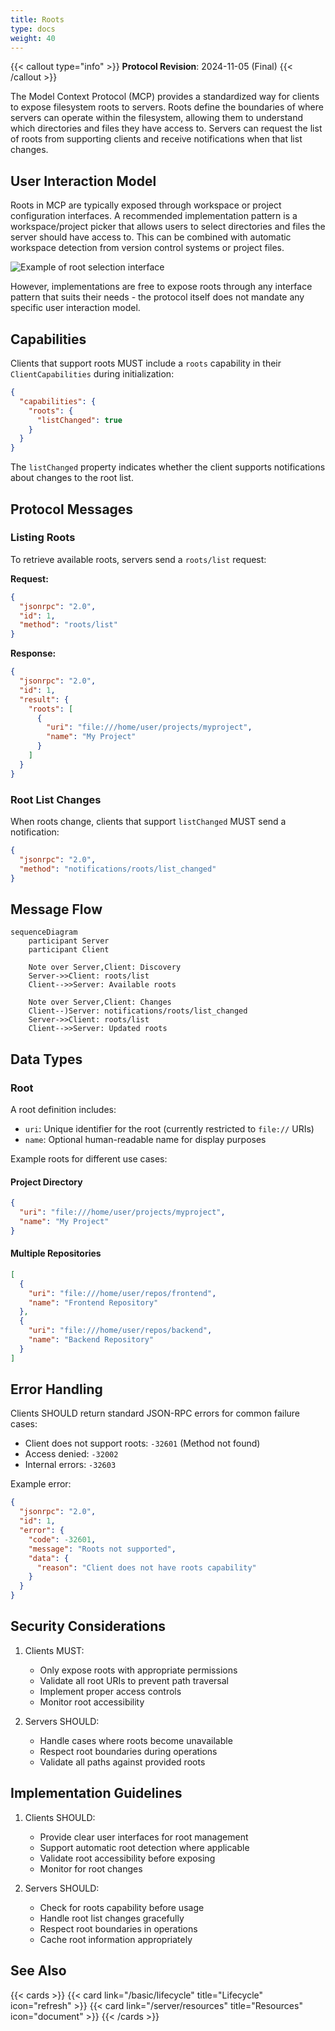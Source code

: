 ```yaml
---
title: Roots
type: docs
weight: 40
---
```


{{< callout type="info" >}}
**Protocol Revision**: 2024-11-05 (Final)
{{< /callout >}}

The Model Context Protocol (MCP) provides a standardized way for clients to expose filesystem roots to servers. Roots define the boundaries of where servers can operate within the filesystem, allowing them to understand which directories and files they have access to. Servers can request the list of roots from supporting clients and receive notifications when that list changes.

## User Interaction Model

Roots in MCP are typically exposed through workspace or project configuration interfaces. A recommended implementation pattern is a workspace/project picker that allows users to select directories and files the server should have access to. This can be combined with automatic workspace detection from version control systems or project files.

![Example of root selection interface](root-picker.png)

However, implementations are free to expose roots through any interface pattern that suits their needs - the protocol itself does not mandate any specific user interaction model.

## Capabilities

Clients that support roots MUST include a `roots` capability in their `ClientCapabilities` during initialization:

```json
{
  "capabilities": {
    "roots": {
      "listChanged": true
    }
  }
}
```

The `listChanged` property indicates whether the client supports notifications about changes to the root list.

## Protocol Messages

### Listing Roots

To retrieve available roots, servers send a `roots/list` request:

**Request:**
```json
{
  "jsonrpc": "2.0",
  "id": 1,
  "method": "roots/list"
}
```

**Response:**
```json
{
  "jsonrpc": "2.0",
  "id": 1,
  "result": {
    "roots": [
      {
        "uri": "file:///home/user/projects/myproject",
        "name": "My Project"
      }
    ]
  }
}
```

### Root List Changes

When roots change, clients that support `listChanged` MUST send a notification:

```json
{
  "jsonrpc": "2.0",
  "method": "notifications/roots/list_changed"
}
```

## Message Flow

```mermaid
sequenceDiagram
    participant Server
    participant Client

    Note over Server,Client: Discovery
    Server->>Client: roots/list
    Client-->>Server: Available roots

    Note over Server,Client: Changes
    Client--)Server: notifications/roots/list_changed
    Server->>Client: roots/list
    Client-->>Server: Updated roots
```

## Data Types

### Root

A root definition includes:

- `uri`: Unique identifier for the root (currently restricted to `file://` URIs)
- `name`: Optional human-readable name for display purposes

Example roots for different use cases:

#### Project Directory
```json
{
  "uri": "file:///home/user/projects/myproject",
  "name": "My Project"
}
```

#### Multiple Repositories
```json
[
  {
    "uri": "file:///home/user/repos/frontend",
    "name": "Frontend Repository"
  },
  {
    "uri": "file:///home/user/repos/backend",
    "name": "Backend Repository"
  }
]
```

## Error Handling

Clients SHOULD return standard JSON-RPC errors for common failure cases:

- Client does not support roots: `-32601` (Method not found)
- Access denied: `-32002`
- Internal errors: `-32603`

Example error:
```json
{
  "jsonrpc": "2.0",
  "id": 1,
  "error": {
    "code": -32601,
    "message": "Roots not supported",
    "data": {
      "reason": "Client does not have roots capability"
    }
  }
}
```

## Security Considerations

1. Clients MUST:
   - Only expose roots with appropriate permissions
   - Validate all root URIs to prevent path traversal
   - Implement proper access controls
   - Monitor root accessibility

2. Servers SHOULD:
   - Handle cases where roots become unavailable
   - Respect root boundaries during operations
   - Validate all paths against provided roots

## Implementation Guidelines

1. Clients SHOULD:
   - Provide clear user interfaces for root management
   - Support automatic root detection where applicable
   - Validate root accessibility before exposing
   - Monitor for root changes

2. Servers SHOULD:
   - Check for roots capability before usage
   - Handle root list changes gracefully
   - Respect root boundaries in operations
   - Cache root information appropriately

## See Also

{{< cards >}}
{{< card link="/basic/lifecycle" title="Lifecycle" icon="refresh" >}}
{{< card link="/server/resources" title="Resources" icon="document" >}}
{{< /cards >}}
